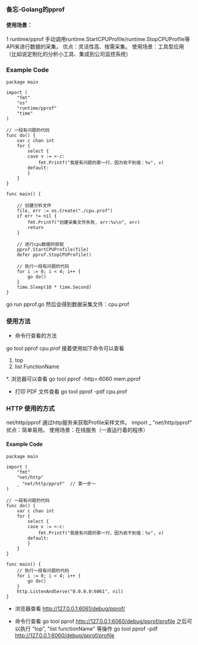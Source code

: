 ### 备忘-Golang的pprof

#### 使用场景：

1 runtime/pprof
手动调用runtime.StartCPUProfile/runtime.StopCPUProfile等API来进行数据的采集。
优点：灵活性高、按需采集。
使用场景：工具型应用（比如说定制化的分析小工具、集成到公司监控系统）

### Example Code

```
package main

import (
	"fmt"
	"os"
	"runtime/pprof"
	"time"
)

// 一段有问题的代码
func do() {
	var c chan int
	for {
		select {
		case v := <-c:
			fmt.Printf("我是有问题的那一行，因为收不到值：%v", v)
		default:
		}
	}
}

func main() {

	// 创建分析文件
	file, err := os.Create("./cpu.prof")
	if err != nil {
		fmt.Printf("创建采集文件失败, err:%v\n", err)
		return
	}

	// 进行cpu数据的获取
	pprof.StartCPUProfile(file)
	defer pprof.StopCPUProfile()

	// 执行一段有问题的代码
	for i := 0; i < 4; i++ {
		go do()
	}
	time.Sleep(10 * time.Second)
}

```
go run pprof.go 然后会得到数据采集文件：cpu.prof

### 使用方法
* 命令行查看的方法 

go tool pprof cpu.prof
接着使用如下命令可以查看
1. top
2. list FunctionName

*.  浏览器可以查看
go tool pprof -http=:6060 mem.pprof

* 打印 PDF 文件查看
go tool pprof -pdf cpu.prof

###  HTTP 使用的方式
net/http/pprof
通过http服务来获取Profile采样文件。 import _ "net/http/pprof"
优点：简单易用。
使用场景：在线服务（一直运行着的程序）

#### Example Code

```
package main

import (
	"fmt"
	"net/http"
    _ "net/http/pprof"  // 第一步～
)

// 一段有问题的代码
func do() {
	var c chan int
	for {
		select {
		case v := <-c:
			fmt.Printf("我是有问题的那一行，因为收不到值：%v", v)
		default:
		}
	}
}

func main() {
	// 执行一段有问题的代码
	for i := 0; i < 4; i++ {
		go do()
	}
	http.ListenAndServe("0.0.0.0:6061", nil)
}
```

* 浏览器查看
http://127.0.0.1:6061/debug/pprof/

* 命令行查看
go tool pprof http://127.0.0.1:6060/debug/pprof/profile 之后可以执行 "top", "list functionName" 等操作
go tool pprof -pdf http://127.0.0.1:6060/debug/pprof/profile
